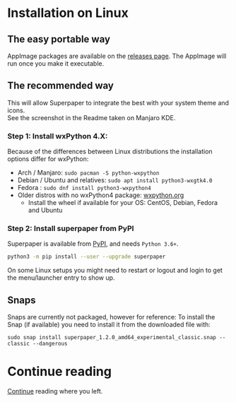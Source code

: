 # Installation on Linux


## The easy portable way

AppImage packages are available on the [releases page](https://github.com/hhannine/superpaper/releases). The AppImage will run once you make it executable.


## The recommended way

This will allow Superpaper to integrate the best with your system theme and icons.  
See the screenshot in the Readme taken on Manjaro KDE.


### Step 1: Install wxPython 4.X:

Because of the differences between Linux distributions the installation options differ for wxPython:

- Arch / Manjaro: `sudo pacman -S python-wxpython`
- Debian / Ubuntu and relatives: `sudo apt install python3-wxgtk4.0`
- Fedora : `sudo dnf install python3-wxpython4`
- Older distros with no wxPython4 package: [wxpython.org](https://wxpython.org/pages/downloads/)
  - Install the wheel if available for your OS: CentOS, Debian, Fedora and Ubuntu


### Step 2: Install superpaper from PyPI

Superpaper is available from [PyPI](https://pypi.org/project/superpaper), and needs `Python 3.6+`.

```sh
python3 -m pip install --user --upgrade superpaper
```
On some Linux setups you might need to restart or logout and login to get the menu/launcher entry to show up.


## Snaps

Snaps are currently not packaged, however for reference: To install the Snap (if available) you need to install it from the downloaded file with:
```
sudo snap install superpaper_1.2.0_amd64_experimental_classic.snap --classic --dangerous
```


# Continue reading

[Continue](./README.md/##Installation) reading where you left.
